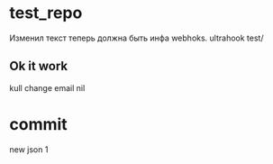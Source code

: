 # test_repo
Изменил текст теперь должна быть инфа webhoks.
ultrahook test/
## Ok it work
kull
change email 
nil
# commit 
new json 1

